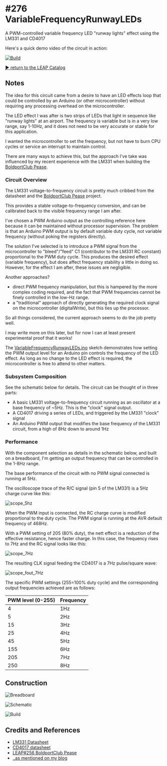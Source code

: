 # #276 VariableFrequencyRunwayLEDs

A PWM-controlled variable frequency LED "runway lights" effect using the LM331 and CD4017

Here's a quick demo video of the circuit in action:

[![Build](./assets/VariableFrequencyRunwayLEDs_build.jpg?raw=true)](http://www.youtube.com/watch?v=qnxnlBLyGxo)

[:arrow_forward: return to the LEAP Catalog](http://leap.tardate.com)

## Notes

The idea for this circuit came from a desire to have an LED effects loop that could be
controlled by an Arduino (or other microcontroller) without requiring any processing
overhead on the microcontroller.

The LED effect I was after is two strips of LEDs that light in sequence like "runway lights" at an airport.
The frequency is variable but is in a very low range, say 1-10Hz,
and it does not need to be very accurate or stable for this application.

I wanted the microcontroller to set the frequency, but not have to burn CPU cycles or service an interrupt
to maintain control.

There are many ways to achieve this, but the approach I've take was influenced by my recent
experience with the LM331 when building the [BoldportClub Pease](../../BoldportClub/Pease).

### Circuit Overview

The LM331 voltage-to-frequency circuit is pretty much cribbed from the datasheet and the [BoldportClub Pease](../../BoldportClub/Pease) project.

This provides a stable voltage-to-frequency conversion, and can be calibrated back to the visible frequency range I am after.

I've chosen a PWM Arduino output as the controlling reference here because it can be maintained without processor supervision.
The problem is that an Arduino PWM output is by default variable duty cycle, not variable frequency (without poking the registers directly).

The solution I've selected is to introduce a PWM signal from the microcontroller to "bleed"/"feed" C1 (contributor to the LM331 RC constant) proportional to the PWM duty cycle. This produces the desired effect (variable frequency), but does affect frequency stability a little in doing so. However, for the effect I am after, these issues are negligible.

Another approaches?

* direct PWM frequency manipulation, but this is hampered by the more complex coding required, and the fact that PWM frequencies cannot be finely controlled in the low-Hz range.
* a "traditional" approach of directly generating the required clock signal on the microcontroller (digitalWrite), but this ties up the processor.

So all things considered, the current approach seems to do the job pretty well.

I may write more on this later, but for now I can at least present experimental proof that it works!

The [VariableFrequencyRunwayLEDs.ino](./VariableFrequencyRunwayLEDs.ino) sketch demonstrates how setting the PWM output level for an Arduino pin
controls the frequency of the LED effect. As long as no change to the LED effect is required, the microcontroller is free to attend to other matters.

### Subsystem Composition

See the schematic below for details. The circuit can be thought of in three parts:

* A basic LM331 voltage-to-frequency circuit running as an oscillator at a base frequency of ~5Hz. This is the "clock" signal output.
* A CD4017 driving a series of LEDs, and triggered by the LM331 "clock" signal
* An Arduino PWM output that modifies the base frequency of the LM331 circuit, from a high of 8Hz down to around 1Hz


### Performance

With the component selection as details in the schematic below, and built on a breadboard, I'm getting an output frequency that can be controlled in the 1-8Hz range.

The base performance of the circuit with no PWM signal connected is running at 5Hz.

The oscilloscope trace of the R/C signal (pin 5 of the LM331) is a 5Hz charge curve like this:

![scope_5hz](./assets/scope_5hz.gif?raw=true)

When the PWM input is connected, the RC charge curve is modified proportional to the duty cycle.
The PWM signal is running at the AVR default frequency of 468Hz.

With a PWM setting of 205 (80% duty), the nett effect is a reduction of the effective resistance, hence faster charge.
In this case, the frequency rises to 7Hz and the RC signal looks like this:

![scope_7Hz](./assets/scope_7Hz.gif?raw=true)

The resulting CLK signal feeding the CD4017 is a 7Hz pulse/square wave:

![scope_fout_7Hz](./assets/scope_fout_7Hz.gif?raw=true)

The specific PWM settings (255=100% duty cycle) and the corresponding output frequencies achieved are as follows:

| PWM level (0-255) | Frequency |
|-------------------|-----------|
| 4                 | 1Hz       |
| 5                 | 2Hz       |
| 15                | 3Hz       |
| 25                | 4Hz       |
| 45                | 5Hz       |
| 155               | 6Hz       |
| 205               | 7Hz       |
| 250               | 8Hz       |


## Construction

![Breadboard](./assets/VariableFrequencyRunwayLEDs_bb.jpg?raw=true)

![Schematic](./assets/VariableFrequencyRunwayLEDs_schematic.jpg?raw=true)

![Build](./assets/VariableFrequencyRunwayLEDs_build.jpg?raw=true)

## Credits and References
* [LM331 Datasheet](http://www.ti.com/lit/ds/symlink/lm331.pdf)
* [CD4017 datasheet](http://www.futurlec.com/4000Series/CD4017SMD.shtml)
* [LEAP#256 BoldportClub Pease](../../BoldportClub/Pease)
* [..as mentioned on my blog](http://blog.tardate.com/2017/04/leap276-variable-frequency-runway-leds.html)
